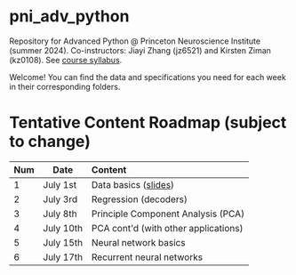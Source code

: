 # pni_adv_python
Repository for Advanced Python @ Princeton Neuroscience Institute (summer 2024). Co-instructors: Jiayi Zhang (jz6521) and Kirsten Ziman (kz0108). See [course syllabus](https://docs.google.com/document/d/1HSAUxvA5Z9ZNO923XZF9UFkeOaPeXGPUk0huQEsIk9k/edit?usp=sharing).

Welcome! You can find the data and specifications you need for each week in their corresponding folders.

# Tentative Content Roadmap (subject to change)
|  Num   | Date |  Content |
| :-------- | ------- | :-------- |
| 1  | July 1st | Data basics ([slides](https://docs.google.com/presentation/d/1FCFdRH55_9uombKRCvs6yB1OLnIpsfZ9sXa9m-r5smo/edit?usp=sharing))
| 2 | July 3rd  | Regression (decoders)
| 3 | July 8th  | Principle Component Analysis (PCA)
| 4 | July 10th | PCA cont'd (with other applications)
| 5 | July 15th | Neural network basics
| 6 | July 17th | Recurrent neural networks

